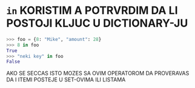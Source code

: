 # `in` KORISTIM A POTRVRDIM DA LI POSTOJI KLJUC U DICTIONARY-JU

```py
>>> foo = {8: "Mike", "amount": 28}
>>> 8 in foo
True
>>> "neki key" in foo
False
```

AKO SE SECCAS ISTO MOZES SA OVIM OPERATOROM DA PROVERAVAS DA I ITEMI POSTEJE U SET-OVIMA ILI LISTAMA
